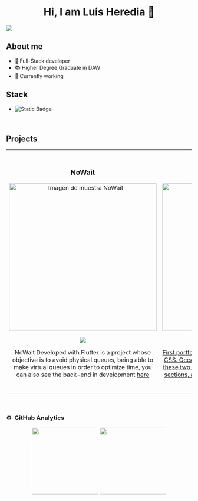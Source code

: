 <div align="center">
<h1 align="center">Hi, I am Luis Heredia 👋</h1>
</div>
<img src="https://subir-imagen.com/images/2024/09/09/WhatsApp-Image-2024-09-09-at-7.23.16-PM.jpeg">


## About me

- 📲 Full-Stack developer
- 📚 Higher Degree Graduate in DAW
- 🤝 Currently working

## Stack
- ![Static Badge](https://img.shields.io/badge/:badgeContent?label=Dart)

<br>

## Projects
<table>
<tr>
  
<td width="50%">
<h3 align="center">NoWait</h3>
<div align="center">
<a href="https://github.com/Skrillboss/no_wait" target="_blank"><img src="https://subir-imagen.com/images/2024/09/09/WhatsApp-Image-2024-09-09-at-7.27.07-PM.md.jpeg" width="400" alt="Imagen de muestra NoWait"></a>
<p>
<a href="https://github.com/Skrillboss/no_wait" target="_blank">
<img src="https://img.shields.io/badge/CÓDIGO-ff9?style=for-the-badge&logo=github&logoColor=black">
</a>
</p>
<p>
NoWait Developed with Flutter is a project whose objective is to avoid physical queues, being able to make virtual queues in order to optimize time, you can also see the back-end in development <a href="https://github.com/Skrillboss/no_wait_backEnd">here</p>
</div>
                                                                                      
</td>

<td width="50%">
               <br>
<h3 align="center">Portfolio</h3>
<div align="center">                                       
<a href="https://github.com/Skrillboss/portafolio" target="_blank"><img src="https://subir-imagen.com/images/2023/12/17/proyectob217bd188e90c521.png" width="400" alt="Curso arquitectura MVVM"></a>
<br>
<p>
<a href="https://github.com/Skrillboss/portafolio" target="_blank">
<img src="https://img.shields.io/badge/C%C3%93DIGO-80ffaa?style=for-the-badge&logo=github&logoColor=black">
</p>
</p>
First portfolio created as a way to practice HTML and CSS. Occasionally, to continue honing my skills with these two technologies, I attempt to incorporate new sections, animations, or anything else that comes to mind. It is still in development.
</p>
</div>                                                             
</table>                                                                                 
</div>
<br>

### ⚙️ &nbsp;GitHub Analytics

<p align="center">
<a href="https://github.com/Skrillboss">
  <img height="180em" src="https://github-readme-stats-eight-theta.vercel.app/api?username=Skrillboss&show_icons=true&theme=algolia&include_all_commits=true&count_private=true"/>
  <img height="180em" src="https://github-readme-stats-eight-theta.vercel.app/api/top-langs/?username=Skrillboss&layout=compact&langs_count=8&theme=algolia"/>
</a>
</p>
